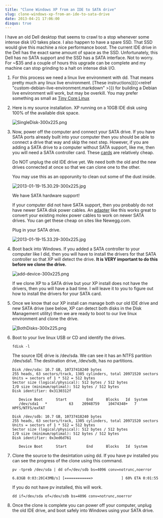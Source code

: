 ```yaml
---
title: "Clone Windows XP from an IDE to SATA drive"
slug: clone-windows-xp-from-an-ide-to-sata-drive
date: 2013-04-21 17:06:00
disqus: true
---
```


I have an old Dell desktop that seems to crawl to a stop whenever some intense disk I/O takes place.  I also happen to have a spare SSD.  That SSD would give this machine a nice performance boost.  The current IDE drive in the Dell has the exact same amount of space as the SSD.  Unfortunately, this Dell has no SATA support and the SSD has a SATA interface.  Not to worry.  For ~$35 and a couple of hours this upgrade can be complete and my machine can stop grinding to a halt on intense disk I/O.

<!-- more -->

1. For this process we need a linux live environment with dd.  That means pretty much any linux live environment. [These instructions]({{<relref "custom-debian-live-environment.markdown" >}}) for building a Debian live environment will work, but may be overkill.  You may prefer something as small as [Tiny Core Linux](http://distro.ibiblio.org/tinycorelinux/)

1. Here is my source installation.  XP running on a 10GB IDE disk using 100% of the available disk space.

    ![SingleDisk-300x225.png](/assets/clone-windows-xp-from-an-ide-to-sata-drive/SingleDisk-300x225.png)

1. Now, power off the computer and connect your SATA drive.  If you have SATA ports already built into your computer then you should be able to connect a drive that way and skip the next step.  However, if you are adding a SATA drive to a computer without SATA support, like me, then you will need a SATA controller card.  These [cards](http://www.newegg.com/Product/Product.aspx?Item=N82E16815287017) are relatively cheap.

    Do NOT unplug the old IDE drive yet.  We need both the old and the new drives connected at once so that we can clone one to the other.

    You may use this as an opporunity to clean out some of the dust inside.

    ![2013-01-19-15.30.29-300x225.jpg](/assets/clone-windows-xp-from-an-ide-to-sata-drive/2013-01-19-15.30.29-300x225.jpg)

    We have SATA hardware support!

    If your computer did not have SATA support, then you probably do not have newer SATA disk power cables.  An [adapter](http://www.newegg.com/Product/Product.aspx?Item=N82E16812200061&nm_mc=KNC-GoogleAdwords&cm_mmc=KNC-GoogleAdwords-_-pla-_-SATA+%2f+eSATA+Cables-_-N82E16812200061&gclid=CLurrb_h3LYCFao-MgodSDgAnw) like this works great to convert your existing molex power cables to work on newer SATA drives.  You can get these cheap on sites like Newegg.com.

    Plug in your SATA drive.

    ![2013-01-19-15.33.29-300x225.jpg](/assets/clone-windows-xp-from-an-ide-to-sata-drive/2013-01-19-15.33.29-300x225.jpg)

1. Boot back into Windows.  If you added a SATA controller to your computer like I did, then you will have to install the drivers for that SATA controller so that XP will detect the drive.  **It is VERY important to do this before we clone the drive.**

    ![add-device-300x225.png](/assets/clone-windows-xp-from-an-ide-to-sata-drive/add-device-300x225.png)

    If we clone XP to a SATA drive but your XP install does not have the drivers, then you will have a bad time.  I will leave it to you to figure out how to install the drivers for your SATA card.

1. Once we know that our XP install can manage both our old IDE drive and new SATA drive (see below, XP can detect both disks in the Disk Management utility) then we are ready to boot to our live linux environment and clone the drive.

    ![BothDisks-300x225.png](/assets/clone-windows-xp-from-an-ide-to-sata-drive/BothDisks-300x225.png)

1. Boot to your live linux USB or CD and identify the drives.

    ```
    fdisk -l
    ```

    The source IDE drive is /dev/sda.  We can see it has an NTFS partition /dev/sda1.  The destination drive, /dev/sdb, has no partitions.

    ```
    Disk /dev/sda: 10.7 GB, 10737418240 bytes
    255 heads, 63 sectors/track, 1305 cylinders, total 20971520 sectors
    Units = sectors of 1 * 512 = 512 bytes
    Sector size (logical/physical): 512 bytes / 512 bytes
    I/O size (minimum/optimal): 512 bytes / 512 bytes
    Disk identifier: 0x3130312f

       Device Boot      Start         End      Blocks   Id  System
       /dev/sda1   *          63    20948759    10474348+   7  HPFS/NTFS/exFAT

    Disk /dev/sdb: 10.7 GB, 10737418240 bytes
    255 heads, 63 sectors/track, 1305 cylinders, total 20971520 sectors
    Units = sectors of 1 * 512 = 512 bytes
    Sector size (logical/physical): 512 bytes / 512 bytes
    I/O size (minimum/optimal): 512 bytes / 512 bytes
    Disk identifier: 0x3ed6d761

       Device Boot      Start         End      Blocks   Id  System

    ```

1. Clone the source to the desintation using dd.  If you have pv installed you can see the progress of the clone using this command.

    ```
    pv -tpreb /dev/sda | dd of=/dev/sdb bs=4096 conv=notrunc,noerror
    ```

    ```
    6.83GB 0:03:20[43MB/s] [============>             ] 60% ETA 0:01:55
    ```

    If you do not have pv installed, this will work.

    ```
    dd if=/dev/sda of=/dev/sdb bs=4096 conv=notrunc,noerror
    ```

1. Once the clone is complete you can power off your computer, unplug the old IDE drive, and boot safely into Windows using your SATA drive.
